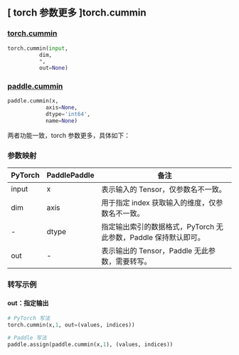## [ torch 参数更多 ]torch.cummin

### [torch.cummin](https://pytorch.org/docs/stable/generated/torch.cummin.html)

```python
torch.cummin(input,
          dim,
          *,
          out=None)
```

### [paddle.cummin](https://www.paddlepaddle.org.cn/documentation/docs/zh/develop/api/paddle/cummin_cn.html)

```python
paddle.cummin(x,
            axis=None,
            dtype='int64',
            name=None)
```

两者功能一致，torch 参数更多，具体如下：

### 参数映射

| PyTorch       | PaddlePaddle | 备注                                                   |
| ------------- | ------------ | ------------------------------------------------------ |
| input          | x          | 表示输入的 Tensor，仅参数名不一致。                        |
| dim          | axis         | 用于指定 index 获取输入的维度，仅参数名不一致。             |
| -        | dtype |  指定输出索引的数据格式，PyTorch 无此参数，Paddle 保持默认即可。 |
| out        | - |  表示输出的 Tensor，Paddle 无此参数，需要转写。 |

### 转写示例
#### out：指定输出

```python
# PyTorch 写法
torch.cummin(x,1, out=(values, indices))

# Paddle 写法
paddle.assign(paddle.cummin(x,1), (values, indices))
```
